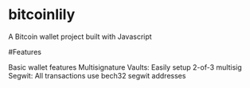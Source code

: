 # bitcoinlily

A Bitcoin wallet project built with Javascript


#Features


Basic wallet features
Multisignature Vaults: Easily setup 2-of-3 multisig
Segwit: All transactions use bech32 segwit addresses
